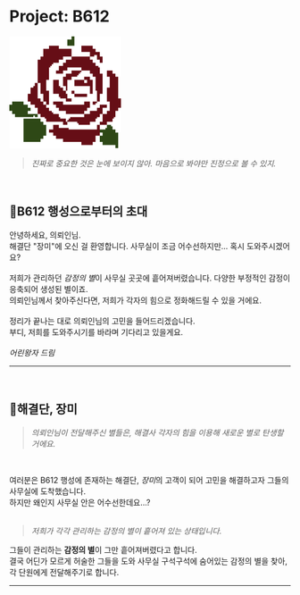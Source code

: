 # Project: B612
<img src="../images/image.png" alt="장미로고" width="200" height="200">

> *진짜로 중요한 것은 눈에 보이지 않아. 마음으로 봐야만 진정으로 볼 수 있지.*
<br/>

## 💫B612 행성으로부터의 초대
안녕하세요, 의뢰인님.
<br/>
해결단 "장미"에 오신 걸 환영합니다. 사무실이 조금 어수선하지만... 혹시 도와주시겠어요?
<br/>
<br/>
저희가 관리하던 *감정의 별*이 사무실 곳곳에 흩어져버렸습니다. 다양한 부정적인 감정이 응축되어 생성된 별이죠.<br/>의뢰인님께서 찾아주신다면, 저희가 각자의 힘으로 정화해드릴 수 있을 거에요.
<br/><br/>
정리가 끝나는 대로 의뢰인님의 고민을 들어드리겠습니다.
<br/>
부디, 저희를 도와주시기를 바라며 기다리고 있을게요.
<br/><br/>
*어린왕자 드림*
<hr/><br/>

## 🌹해결단, 장미
> *의뢰인님이 전달해주신 별들은, 해결사 각자의 힘을 이용해 새로운 별로 탄생할 거에요.*
<br/>

여러분은 B612 행성에 존재하는 해결단, *장미*의 고객이 되어 고민을 해결하고자 그들의 사무실에 도착했습니다.
<br/>
하지만 왜인지 사무실 안은 어수선한데요...?
<br/><br/>

> *저희가 각각 관리하는 감정의 별이 흩어져 있는 상태입니다.*

그들이 관리하는 **감정의 별**이 그만 흩어져버렸다고 합니다.
<br/>
결국 어딘가 모르게 허술한 그들을 도와 사무실 구석구석에 숨어있는 감정의 별을 찾아, 각 단원에게 전달해주기로 합니다.
<br/>
<hr/>
